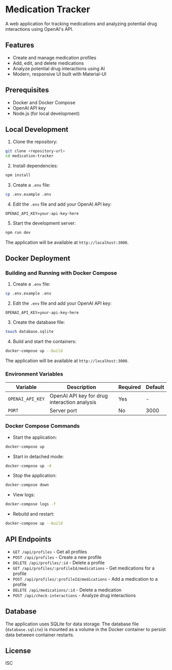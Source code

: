 # Medication Tracker

A web application for tracking medications and analyzing potential drug interactions using OpenAI's API.

## Features

- Create and manage medication profiles
- Add, edit, and delete medications
- Analyze potential drug interactions using AI
- Modern, responsive UI built with Material-UI

## Prerequisites

- Docker and Docker Compose
- OpenAI API key
- Node.js (for local development)

## Local Development

1. Clone the repository:
```bash
git clone <repository-url>
cd medication-tracker
```

2. Install dependencies:
```bash
npm install
```

3. Create a `.env` file:
```bash
cp .env.example .env
```

4. Edit the `.env` file and add your OpenAI API key:
```
OPENAI_API_KEY=your-api-key-here
```

5. Start the development server:
```bash
npm run dev
```

The application will be available at `http://localhost:3000`.

## Docker Deployment

### Building and Running with Docker Compose

1. Create a `.env` file:
```bash
cp .env.example .env
```

2. Edit the `.env` file and add your OpenAI API key:
```
OPENAI_API_KEY=your-api-key-here
```

3. Create the database file:
```bash
touch database.sqlite
```

4. Build and start the containers:
```bash
docker-compose up --build
```

The application will be available at `http://localhost:3000`.

### Environment Variables

| Variable | Description | Required | Default |
|----------|-------------|----------|---------|
| `OPENAI_API_KEY` | OpenAI API key for drug interaction analysis | Yes | - |
| `PORT` | Server port | No | 3000 |

### Docker Compose Commands

- Start the application:
```bash
docker-compose up
```

- Start in detached mode:
```bash
docker-compose up -d
```

- Stop the application:
```bash
docker-compose down
```

- View logs:
```bash
docker-compose logs -f
```

- Rebuild and restart:
```bash
docker-compose up --build
```

## API Endpoints

- `GET /api/profiles` - Get all profiles
- `POST /api/profiles` - Create a new profile
- `DELETE /api/profiles/:id` - Delete a profile
- `GET /api/profiles/:profileId/medications` - Get medications for a profile
- `POST /api/profiles/:profileId/medications` - Add a medication to a profile
- `DELETE /api/medications/:id` - Delete a medication
- `POST /api/check-interactions` - Analyze drug interactions

## Database

The application uses SQLite for data storage. The database file (`database.sqlite`) is mounted as a volume in the Docker container to persist data between container restarts.

## License

ISC 